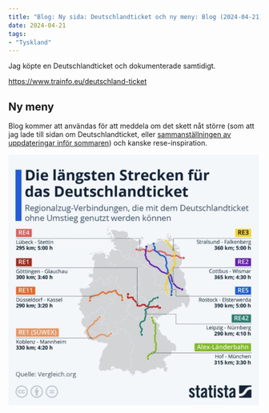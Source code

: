 ```yaml
---
title: "Blog: Ny sida: Deutschlandticket och ny meny: Blog (2024-04-21)"
date: 2024-04-21
tags:
- "Tyskland"
---
```


Jag köpte en Deutschlandticket och dokumenterade samtidigt.

https://www.trainfo.eu/deutschland-ticket

## Ny meny

Blog kommer att användas för att meddela om det skett nåt större (som att jag lade till sidan om Deutschlandticket, eller [sammanställningen av uppdateringar inför sommaren](https://www.trainfo.eu/2024/04/16/infor-sommaren-2024/)) och kanske rese-inspiration.

![](images/ny-sida-deutschlandticket_1.png?w=643)

